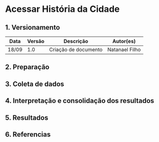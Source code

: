 # Acessar História da Cidade

## 1. Versionamento
|Data|Versão|Descrição|Autor(es)
|--|--|--|--|
|18/09|1.0|Criação de documento|Natanael Filho|

## 2. Preparação

## 3. Coleta de dados

## 4. Interpretação e consolidação dos resultados

## 5. Resultados


## 6. Referencias 